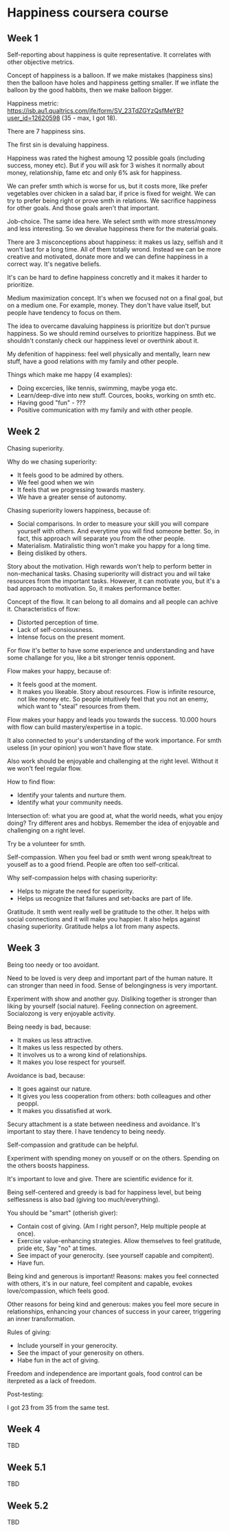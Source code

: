 # Happiness coursera course

## Week 1

Self-reporting about happiness is quite representative. It correlates with other objective metrics.

Concept of happiness is a balloon. If we make mistakes (happiness sins) then the balloon have holes and happiness getting smaller. 
If we inflate the balloon by the good habbits, then we make balloon bigger.

Happiness metric: https://isb.au1.qualtrics.com/jfe/form/SV_23TdZGYzQsfMeYB?user_id=12620598 (35 - max, I got 18).

There are 7 happiness sins.

The first sin is devaluing happiness.

Happiness was rated the highest amoung 12 possible goals (including success, money etc). 
But if you will ask for 3 wishes it normally about money, relationship, fame etc and only 6% ask for happiness.

We can prefer smth which is worse for us, but it costs more, like prefer vegetables over chicken in a salad bar, 
if price is fixed for weight. We can try to prefer being right or prove smth in relations. We sacrifice happiness for other goals.
And those goals aren't that important.

Job-choice. The same idea here. We select smth with more stress/money and less interesting. 
So we devalue happiness there for the material goals.

There are 3 misconceptions about happiness: it makes us lazy, selfish and it won't last for a long time. All of them totally wrond.
Instead we can be more creative and motivated, donate more and we can define happiness in a correct way. It's negative beliefs.

It's can be hard to define happiness concretly and it makes it harder to prioritize.

Medium maximization concept. It's when we focused not on a final goal, but on a medium one. For example, money. 
They don't have value itself, but people have tendency to focus on them.

The idea to overcame davaluing happiness is prioritize but don't pursue happiness.
So we should remind ourselves to prioritize happiness.
But we shouldn't constanly check our happiness level or overthink about it.

My defenition of happiness: feel well physically and mentally, learn new stuff, have a good relations with my family and other people.

Things which make me happy (4 examples):

*  Doing excercies, like tennis, swimming, maybe yoga etc.
*  Learn/deep-dive into new stuff. Cources, books, working on smth etc.
*  Having good "fun" - ???
*  Positive communication with my family and with other people.

## Week 2

Chasing superiority.

Why do we chasing superiority:

*  It feels good to be admired by others.
*  We feel good when we win
*  It feels that we progressing towards mastery.
*  We have a greater sense of autonomy.

Chasing superiority lowers happiness, because of:

*  Social comparisons. In order to measure your skill you will compare yourself with others. And everytime you will find someone better. So, in fact, this approach will separate you from the other people.
*  Materialism. Matiralistic thing won't make you happy for a long time.
*  Being disliked by others.

Story about the motivation. High rewards won't help to perform better in non-mechanical tasks. Chasing superiority will distract you and wil take resources from the important tasks. However, it can motivate you, but it's a bad approach to motivation. So, it makes performance better.

Concept of the flow. It can belong to all domains and all people can achive it. Characteristics of flow:

*  Distorted perception of time.
*  Lack of self-consiousness.
*  Intense focus on the present moment.

For flow it's better to have some experience and understanding and have some challange for you, like a bit stronger tennis opponent.

Flow makes your happy, because of:

*  It feels good at the moment.
*  It makes you likeable. Story about resources. Flow is infinite resource, not like money etc. So people intuitively feel that you not an enemy, which want to "steal" resources from them. 

Flow makes your happy and leads you towards the success. 10.000 hours with flow can build mastery/expertise in a topic.

It also connected to your's understanding of the work importance. For smth useless (in your opinion) you won't have flow state.

Also work should be enjoyable and challenging at the right level. Without it we won't feel regular flow.

How to find flow:

*  Identify your talents and nurture them.
*  Identify what your community needs.

Intersection of: what you are good at, what the world needs, what you enjoy doing? Try different ares and hobbys. Remember the idea of enjoyable and challenging on a right level.

Try be a volunteer for smth.

Self-compassion. When you feel bad or smth went wrong speak/treat to youself as to a good friend. People are often too self-critical. 

Why self-compassion helps with chasing superiority:

*  Helps to migrate the need for superiority.
*  Helps us recognize that failures and set-backs are part of life.

Gratitude. It smth went really well be gratitude to the other. It helps with social connections and it will make you happier. It also helps against chasing superiority. Gratitude helps a lot from many aspects.

## Week 3

Being too needy or too avoidant.

Need to be loved is very deep and important part of the human nature. It can stronger than need in food. Sense of belongingness is very important.

Experiment with show and another guy. Disliking together is stronger than liking by yourself (social nature). Feeling connection on agreement. Socialozong is very enjoyable activity.

Being needy is bad, because:

*  It makes us less attractive.
*  It makes us less respected by others.
*  It involves us to a wrong kind of relationships.
*  It makes you lose respect for yourself.

Avoidance is bad, because:

*  It goes against our nature.
*  It gives you less cooperation from others: both colleagues and other peoppl.
*  It makes you dissatisfied at work.

Secury attachment is a state between neediness and avoidance. It's important to stay there. I have tendency to being needy.

Self-compassion and gratitude can be helpful.

Experiment with spending money on youself or on the others. Spending on the others boosts happiness.

It's important to love and give. There are scientific evidence for it.

Being self-centered and greedy is bad for happiness level, but being selflessness is also bad (giving too much/everything). 

You should be "smart" (otherish giver):

*  Contain cost of giving. (Am I right person?, Help multiple people at once).
*  Exercise value-enhancing strategies. Allow themselves to feel gratitude, pride etc, Say "no" at times.
*  See impact of your generocity. (see yourself capable and compitent).
*  Have fun.

Being kind and generous is important! Reasons: makes you feel connected with others, it's in our nature, feel compitent and capable, evokes love/compassion, which feels good.

Other reasons for being kind and generous: makes you feel more secure in relationships, enhancing your chances of success in your career, triggering an inner transformation.

Rules of giving:

*  Include yourself in your generocity.
*  See the impact of your generosity on others.
*  Habe fun in the act of giving.

Freedom and independence are important goals, food control can be iterpreted as a lack of freedom.

Post-testing:

I got 23 from 35 from the same test.

## Week 4

TBD

## Week 5.1

TBD

## Week 5.2

TBD

